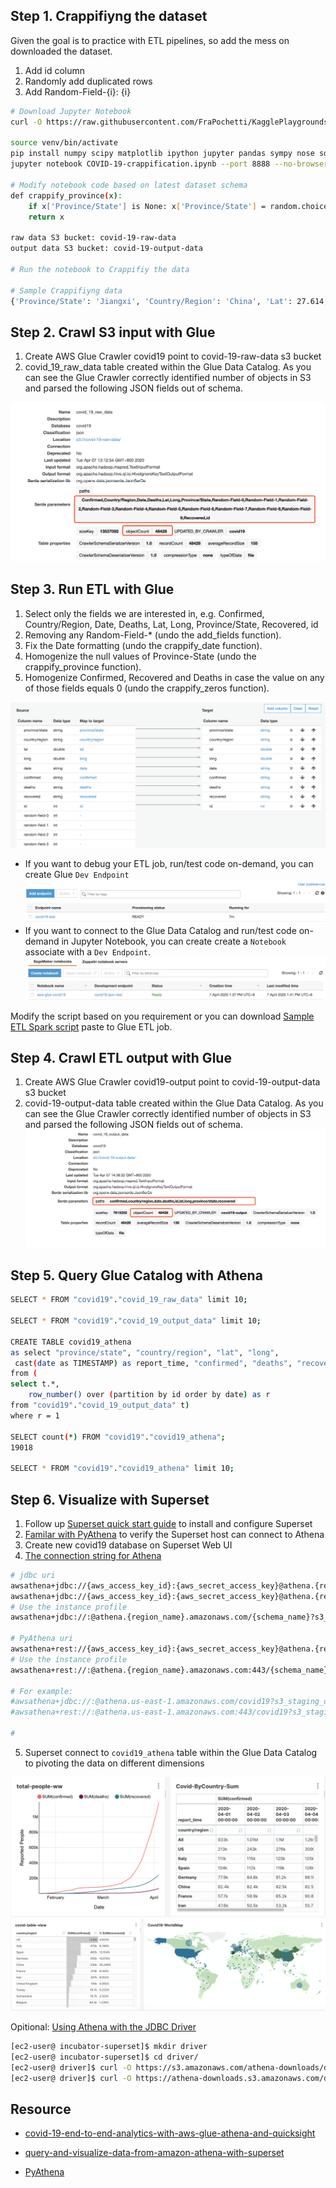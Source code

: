 ## Step 1. Crappifiyng the dataset
Given the goal is to practice with ETL pipelines, so add the mess on downloaded the dataset.
1. Add id column
2. Randomly add duplicated rows
3. Add Random-Field-{i}: {i}

```bash
# Download Jupyter Notebook
curl -O https://raw.githubusercontent.com/FraPochetti/KagglePlaygrounds/master/COVID-19-crappification.ipynb

source venv/bin/activate
pip install numpy scipy matplotlib ipython jupyter pandas sympy nose sqlalchemy psycopg2-binary boto3 tqdm
jupyter notebook COVID-19-crappification.ipynb --port 8888 --no-browser

# Modify notebook code based on latest dataset schema
def crappify_province(x):
    if x['Province/State'] is None: x['Province/State'] = random.choice(['NULL', '', 'missing', '--']) 
    return x

raw data S3 bucket: covid-19-raw-data
output data S3 bucket: covid-19-output-data

# Run the notebook to Crappifiy the data

# Sample Crappifiyng data
{'Province/State': 'Jiangxi', 'Country/Region': 'China', 'Lat': 27.614, 'Long': 115.7221, 'Date': '2020-01-30', 'Confirmed': 162, 'Deaths': 0, 'Recovered': 5, 'id': 2122, 'Random-Field-0': 0, 'Random-Field-1': 1, 'Random-Field-2': 2, 'Random-Field-3': 3, 'Random-Field-4': 4, 'Random-Field-5': 5, 'Random-Field-6': 6, 'Random-Field-7': 7, 'Random-Field-8': 8, 'Random-Field-9': 9}
```

## Step 2. Crawl S3 input with Glue
1. Create AWS Glue Crawler covid19 point to covid-19-raw-data s3 bucket
2. covid_19_raw_data table created within the Glue Data Catalog. 
As you can see the Glue Crawler correctly identified number of objects in S3 and parsed the following JSON fields out of schema.

![media/raw-data-crawler.png](media/raw-data-crawler.png)

## Step 3. Run ETL with Glue
1. Select only the fields we are interested in, e.g. Confirmed, Country/Region, Date, Deaths, Lat, Long, Province/State, Recovered, id
2. Removing any Random-Field-* (undo the add_fields function).
3. Fix the Date formatting (undo the crappify_date function).
4. Homogenize the null values of Province-State (undo the crappify_province function).
5. Homogenize Confirmed, Recovered and Deaths in case the value on any of those fields equals 0 (undo the crappify_zeros function).

![media/data-etl.png](media/data-etl.png)

- If you want to debug your ETL job, run/test code on-demand, you can create Glue `Dev Endpoint` 
![media/glue-dev-endpoint.png](media/glue-dev-endpoint.png)
- If you want to connect to the Glue Data Catalog and run/test code on-demand in Jupyter Notebook, you can create create a `Notebook` associate with a `Dev Endpoint`.
![media/glue-dev-endpoint-sm-notebook.png](media/glue-dev-endpoint-sm-notebook.png)

Modify the script based on you requirement or you can download [Sample ETL Spark script](script/COVID-19_glue_etl_job_pyspark.py) paste to Glue ETL job.


## Step 4. Crawl ETL output with Glue 
1. Create AWS Glue Crawler covid19-output point to covid-19-output-data s3 bucket
2. covid-19-output-data table created within the Glue Data Catalog. 
As you can see the Glue Crawler correctly identified number of objects in S3 and parsed the following JSON fields out of schema.
![media/output-data-crawler.png](media/output-data-crawler.png)

## Step 5. Query Glue Catalog with Athena
```bash
SELECT * FROM "covid19"."covid_19_raw_data" limit 10;

SELECT * FROM "covid19"."covid_19_output_data" limit 10;

CREATE TABLE covid19_athena
as select "province/state", "country/region", "lat", "long",
 cast(date as TIMESTAMP) as report_time, "confirmed", "deaths", "recovered"
from (
select t.*,
    row_number() over (partition by id order by date) as r
from "covid19"."covid_19_output_data" t)
where r = 1

SELECT count(*) FROM "covid19"."covid19_athena";
19018

SELECT * FROM "covid19"."covid19_athena" limit 10;

```

## Step 6. Visualize with Superset
1. Follow up [Superset quick start guide](Install_Superset.md) to install and configure Superset
2. [Familar with PyAthena](PyAthena-sample.md) to verify the Superset host can connect to Athena
3. Create new covid19 database on Superset Web UI
4. [The connection string for Athena](https://superset.apache.org/installation.html#aws-athena)
```bash
# jdbc uri
awsathena+jdbc://{aws_access_key_id}:{aws_secret_access_key}@athena.{region_name}.amazonaws.com/{schema_name}?s3_staging_dir=s3%3A//{your-s3-bucket-name}/
awsathena+jdbc://{aws_access_key_id}:{aws_secret_access_key}@athena.{region_name}.amazonaws.com/{schema_name}?s3_staging_dir=s3%3A//{your-s3-bucket-name}/&driver_path=/drivers/AthenaJDBC41_2.0.6.jar
# Use the instance profile
awsathena+jdbc://:@athena.{region_name}.amazonaws.com/{schema_name}?s3_staging_dir=s3%3A//{your-s3-bucket-name}/

# PyAthena uri
awsathena+rest://{aws_access_key_id}:{aws_secret_access_key}@athena.{region_name}.amazonaws.com:443/{schema_name}?s3_staging_dir=s3%3A//{your-s3-bucket-name}
# Use the instance profile
awsathena+rest://:@athena.{region_name}.amazonaws.com:443/{schema_name}?s3_staging_dir=s3%3A//{your-s3-bucket-name}

# For example:
#awsathena+jdbc://:@athena.us-east-1.amazonaws.com/covid19?s3_staging_dir=s3://covid-19-output-data/
#awsathena+rest://:@athena.us-east-1.amazonaws.com:443/covid19?s3_staging_dir=s3://covid-19-output-data/

#
```
5. Superset connect to `covid19_athena` table within the Glue Data Catalog to pivoting the data on different dimensions

![superset-dashboard](media/superset-dashboard.png)
![superset-dashboard2](media/superset-dashboard2.png)

Opitional:
[Using Athena with the JDBC Driver](https://docs.aws.amazon.com/athena/latest/ug/connect-with-jdbc.html)
```bash
[ec2-user@ incubator-superset]$ mkdir driver
[ec2-user@ incubator-superset]$ cd driver/
[ec2-user@ driver]$ curl -O https://s3.amazonaws.com/athena-downloads/drivers/JDBC/SimbaAthenaJDBC_2.0.9/AthenaJDBC42_2.0.9.jar
[ec2-user@ driver]$ curl -O https://athena-downloads.s3.amazonaws.com/drivers/JDBC/SimbaAthenaJDBC_2.0.9/AthenaJDBC41_2.0.9.jar
```
## Resource
- [covid-19-end-to-end-analytics-with-aws-glue-athena-and-quicksight](https://francescopochetti.com/covid-19-end-to-end-analytics-with-aws-glue-athena-and-quicksight/)

- [query-and-visualize-data-from-amazon-athena-with-superset](https://dev.classmethod.jp/articles/query-and-visualize-data-from-amazon-athena-with-superset/)

- [PyAthena](https://github.com/laughingman7743/PyAthena#sqlalchemy)